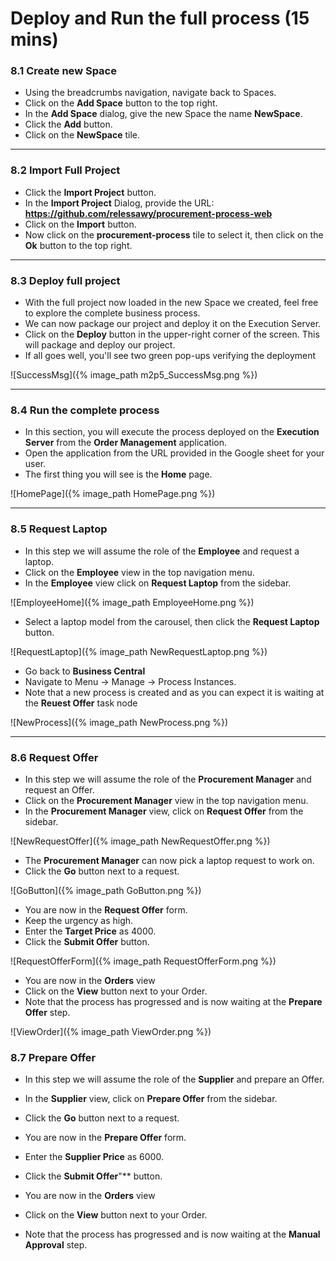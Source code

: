 # Deploy and Run the full process (15 mins)

### 8.1 Create new Space

- Using the breadcrumbs navigation, navigate back to Spaces.
- Click on the **Add Space** button to the top right.
- In the **Add Space** dialog, give the new Space the name **NewSpace**.
- Click the **Add** button.
- Click on the **NewSpace** tile.

---

### 8.2 Import Full Project

- Click the **Import Project** button.
- In the **Import Project** Dialog, provide the URL: **https://github.com/relessawy/procurement-process-web**
- Click on the **Import** button.
- Now click on the **procurement-process** tile to select it, then click on the **Ok** button to the top right.

---

### 8.3 Deploy full project

- With the full project now loaded in the new Space we created, feel free to explore the complete business process.
- We can now package our project and deploy it on the Execution Server.
- Click on the **Deploy** button in the upper-right corner of the screen. This will package and deploy our project.
- If all goes well, you'll see two green pop-ups verifying the deployment

![SuccessMsg]({% image_path m2p5_SuccessMsg.png %})

---

### 8.4 Run the complete process

- In this section, you will execute the process deployed on the **Execution Server** from the **Order Management** application.
- Open the application from the URL provided in the Google sheet for your user.
- The first thing you will see is the **Home** page.

![HomePage]({% image_path HomePage.png %})

---

### 8.5 Request Laptop

- In this step we will assume the role of the **Employee** and request a laptop.
- Click on the **Employee** view in the top navigation menu.
- In the **Employee** view click on **Request Laptop** from the sidebar.

![EmployeeHome]({% image_path EmployeeHome.png %})

- Select a laptop model from the carousel, then click the **Request Laptop** button.

![RequestLaptop]({% image_path NewRequestLaptop.png %})

- Go back to **Business Central**
- Navigate to Menu → Manage → Process Instances.
- Note that a new process is created and as you can expect it is waiting at the **Reuest Offer** task node

![NewProcess]({% image_path NewProcess.png %})

---

### 8.6 Request Offer

- In this step we will assume the role of the **Procurement Manager** and request an Offer.
- Click on the **Procurement Manager** view in the top navigation menu.
- In the **Procurement Manager** view, click on **Request Offer** from the sidebar.

![NewRequestOffer]({% image_path NewRequestOffer.png %})

- The **Procurement Manager** can now pick a laptop request to work on.
- Click the **Go** button next to a request.

![GoButton]({% image_path GoButton.png %})

- You are now in the **Request Offer** form.
- Keep the urgency as high.
- Enter the **Target Price** as 4000.
- Click the **Submit Offer** button.

![RequestOfferForm]({% image_path RequestOfferForm.png %})

- You are now in the **Orders** view
- Click on the **View** button next to your Order.
- Note that the process has progressed and is now waiting at the **Prepare Offer** step.

![ViewOrder]({% image_path ViewOrder.png %})

### 8.7 Prepare Offer

- In this step we will assume the role of the **Supplier** and prepare an Offer.
- In the **Supplier** view, click on **Prepare Offer** from the sidebar.
- Click the **Go** button next to a request.

- You are now in the **Prepare Offer** form.
- Enter the **Supplier Price** as 6000.
- Click the **Submit Offer**"** button.


- You are now in the **Orders** view
- Click on the **View** button next to your Order.
- Note that the process has progressed and is now waiting at the **Manual Approval** step.
